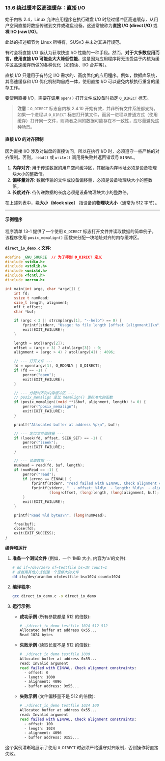 ### **13.6 绕过缓冲区高速缓存：直接 I/O**

始于内核 2.4，Linux 允许应用程序在执行磁盘 I/O 时绕过缓冲区高速缓存，从用户空间直接将数据传递到文件或磁盘设备。这通常被称为**直接 I/O (direct I/O)** 或**裸 I/O (raw I/O)**。

此处的描述细节为 Linux 所特有，SUSv3 并未对其进行规范。

有时会将直接 I/O 误认为获取快速 I/O 性能的一种手段。然而，**对于大多数应用而言，使用直接 I/O 可能会大大降低性能**。这是因为应用程序将无法受益于内核为缓冲区高速缓存所做的各种优化（如预读、I/O 合并等）。

直接 I/O 只适用于有特定 I/O 需求的、高度优化的应用程序。例如，数据库系统，其高速缓存和 I/O 优化机制均自成一体，使用直接 I/O 可以避免内核执行重复的缓存工作。

要使用直接 I/O，需要在调用 `open()` 打开文件或设备时指定 `O_DIRECT` 标志。

> **注意**：`O_DIRECT` 标志自内核 2.4.10 开始有效，并非所有文件系统都支持。如果一个进程以 `O_DIRECT` 标志打开某文件，而另一进程以普通方式（使用缓存）打开同一文件，则两者之间的数据可能存在不一致性，应尽量避免这种场景。

#### **直接 I/O 的对齐限制**

因为直接 I/O 涉及对磁盘的直接访问，所以在执行 I/O 时，必须遵守一些严格的对齐限制。否则，`read()` 或 `write()` 调用将失败并返回错误号 `EINVAL`。

1.  **内存对齐**: 用于传递数据的用户空间缓冲区，其起始内存地址必须是设备物理块大小的整数倍。
2.  **偏移量对齐**: 数据传输的文件或设备偏移量，必须是设备物理块大小的整数倍。
3.  **长度对齐**: 待传递数据的长度必须是设备物理块大小的整数倍。

在上述列表中，**块大小（block size）** 指设备的**物理块大小**（通常为 512 字节）。

-----

#### **示例程序**

程序清单 13-1 提供了一个使用 `O_DIRECT` 标志打开文件并读取数据的简单例子。该程序使用 `posix_memalign()` 函数来分配一块地址对齐的内存缓冲区。

**`direct_io_demo.c` 文件:**

```c
#define _GNU_SOURCE  // 为了得到 O_DIRECT 定义
#include <stdio.h>
#include <stdlib.h>
#include <unistd.h>
#include <fcntl.h>
#include <errno.h>

int main(int argc, char *argv[]) {
    int fd;
    ssize_t numRead;
    size_t length, alignment;
    off_t offset;
    char *buf;

    if (argc < 3 || strcmp(argv[1], "--help") == 0) {
        fprintf(stderr, "Usage: %s file length [offset [alignment]]\n", argv[0]);
        exit(EXIT_FAILURE);
    }

    length = atol(argv[2]);
    offset = (argc > 3) ? atol(argv[3]) : 0;
    alignment = (argc > 4) ? atol(argv[4]) : 4096;

    // --- 打开文件 ---
    fd = open(argv[1], O_RDONLY | O_DIRECT);
    if (fd == -1) {
        perror("open");
        exit(EXIT_FAILURE);
    }

    // --- 分配对齐的内存缓冲区 ---
    // posix_memalign 是比 memalign() 更标准化的函数
    if (posix_memalign((void **)&buf, alignment, length) != 0) {
        perror("posix_memalign");
        exit(EXIT_FAILURE);
    }

    printf("Allocated buffer at address %p\n", buf);

    // --- 定位文件偏移量 ---
    if (lseek(fd, offset, SEEK_SET) == -1) {
        perror("lseek");
        exit(EXIT_FAILURE);
    }

    // --- 读取数据 ---
    numRead = read(fd, buf, length);
    if (numRead == -1) {
        perror("read");
        if (errno == EINVAL) {
            fprintf(stderr, "read failed with EINVAL. Check alignment constraints:\n");
            fprintf(stderr, "  - offset: %ld\n  - length: %ld\n  - alignment: %ld\n  - buffer address: %p\n",
                    (long)offset, (long)length, (long)alignment, buf);
        }
        exit(EXIT_FAILURE);
    }

    printf("Read %ld bytes\n", (long)numRead);

    free(buf);
    close(fd);
    exit(EXIT_SUCCESS);
}
```

**编译和运行**

1.  **准备一个测试文件** (例如，一个 1MB 大小, 内容为'a'的文件):

    ```bash
    # dd if=/dev/zero of=testfile bs=1M count=1
    # 或者用其他方式创建一个足够大的文件
    dd if=/dev/urandom of=testfile bs=1024 count=1024
    ```

2.  **编译程序:**

    ```bash
    gcc direct_io_demo.c -o direct_io_demo
    ```

3.  **运行示例:**

      * **成功示例** (所有参数都是 512 的倍数):
        ```bash
        # ./direct_io_demo testfile 1024 512 512
        Allocated buffer at address 0x55...
        Read 1024 bytes
        ```
      * **失败示例** (读取长度不是 512 的倍数):
        ```bash
        # ./direct_io_demo testfile 1000
        Allocated buffer at address 0x55...
        read: Invalid argument
        read failed with EINVAL. Check alignment constraints:
          - offset: 0
          - length: 1000
          - alignment: 4096
          - buffer address: 0x55...
        ```
      * **失败示例** (文件偏移量不是 512 的倍数):
        ```bash
        # ./direct_io_demo testfile 1024 100
        Allocated buffer at address 0x55...
        read: Invalid argument
        read failed with EINVAL. Check alignment constraints:
          - offset: 100
          - length: 1024
          - alignment: 4096
          - buffer address: 0x55...
        ```

这个案例清晰地展示了使用 `O_DIRECT` 时必须严格遵守对齐限制，否则操作将直接失败。